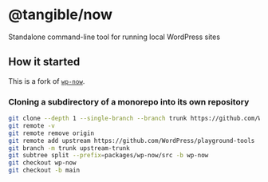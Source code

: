 # @tangible/now

Standalone command-line tool for running local WordPress sites

## How it started

This is a fork of [`wp-now`](https://github.com/WordPress/playground-tools/tree/trunk/packages/wp-now).

### Cloning a subdirectory of a monorepo into its own repository

```sh
git clone --depth 1 --single-branch --branch trunk https://github.com/WordPress/playground-tools now
git remote -v
git remote remove origin
git remote add upstream https://github.com/WordPress/playground-tools
git branch -m trunk upstream-trunk
git subtree split --prefix=packages/wp-now/src -b wp-now
git checkout wp-now
git checkout -b main
```
